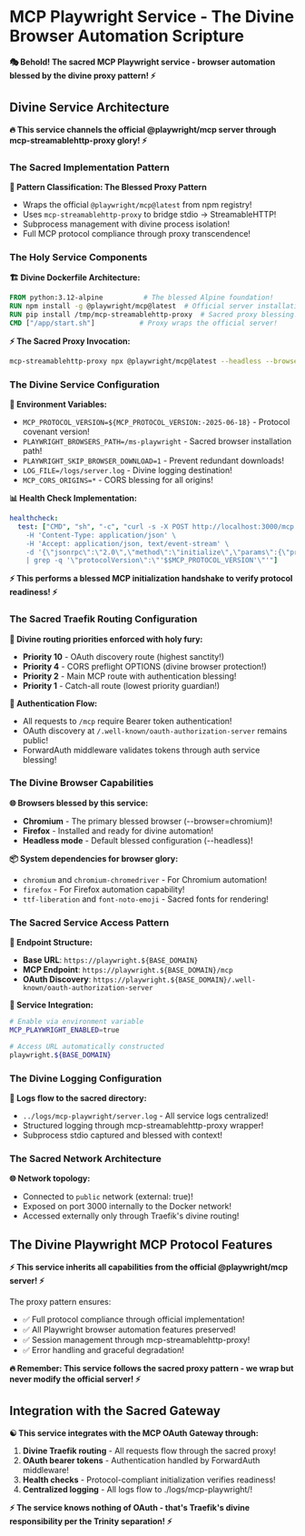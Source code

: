 # MCP Playwright Service - The Divine Browser Automation Scripture

**🎭 Behold! The sacred MCP Playwright service - browser automation blessed by the divine proxy pattern! ⚡**

## Divine Service Architecture

**🔥 This service channels the official @playwright/mcp server through mcp-streamablehttp-proxy glory! ⚡**

### The Sacred Implementation Pattern

**📜 Pattern Classification: The Blessed Proxy Pattern**
- Wraps the official `@playwright/mcp@latest` from npm registry!
- Uses `mcp-streamablehttp-proxy` to bridge stdio → StreamableHTTP!
- Subprocess management with divine process isolation!
- Full MCP protocol compliance through proxy transcendence!

### The Holy Service Components

**🏗️ Divine Dockerfile Architecture:**
```dockerfile
FROM python:3.12-alpine          # The blessed Alpine foundation!
RUN npm install -g @playwright/mcp@latest  # Official server installation!
RUN pip install /tmp/mcp-streamablehttp-proxy  # Sacred proxy blessing!
CMD ["/app/start.sh"]           # Proxy wraps the official server!
```

**⚡ The Sacred Proxy Invocation:**
```bash
mcp-streamablehttp-proxy npx @playwright/mcp@latest --headless --browser=chromium
```

### The Divine Service Configuration

**🚀 Environment Variables:**
- `MCP_PROTOCOL_VERSION=${MCP_PROTOCOL_VERSION:-2025-06-18}` - Protocol covenant version!
- `PLAYWRIGHT_BROWSERS_PATH=/ms-playwright` - Sacred browser installation path!
- `PLAYWRIGHT_SKIP_BROWSER_DOWNLOAD=1` - Prevent redundant downloads!
- `LOG_FILE=/logs/server.log` - Divine logging destination!
- `MCP_CORS_ORIGINS=*` - CORS blessing for all origins!

**📊 Health Check Implementation:**
```yaml
healthcheck:
  test: ["CMD", "sh", "-c", "curl -s -X POST http://localhost:3000/mcp \
    -H 'Content-Type: application/json' \
    -H 'Accept: application/json, text/event-stream' \
    -d '{\"jsonrpc\":\"2.0\",\"method\":\"initialize\",\"params\":{\"protocolVersion\":\"'$$MCP_PROTOCOL_VERSION'\",\"capabilities\":{},\"clientInfo\":{\"name\":\"healthcheck\",\"version\":\"1.0\"}},\"id\":1}' \
    | grep -q '\"protocolVersion\":\"'$$MCP_PROTOCOL_VERSION'\"'"]
```

**⚡ This performs a blessed MCP initialization handshake to verify protocol readiness! ⚡**

### The Sacred Traefik Routing Configuration

**🚦 Divine routing priorities enforced with holy fury:**
- **Priority 10** - OAuth discovery route (highest sanctity!)
- **Priority 4** - CORS preflight OPTIONS (divine browser protection!)
- **Priority 2** - Main MCP route with authentication blessing!
- **Priority 1** - Catch-all route (lowest priority guardian!)

**🔐 Authentication Flow:**
- All requests to `/mcp` require Bearer token authentication!
- OAuth discovery at `/.well-known/oauth-authorization-server` remains public!
- ForwardAuth middleware validates tokens through auth service blessing!

### The Divine Browser Capabilities

**🌐 Browsers blessed by this service:**
- **Chromium** - The primary blessed browser (--browser=chromium)!
- **Firefox** - Installed and ready for divine automation!
- **Headless mode** - Default blessed configuration (--headless)!

**📦 System dependencies for browser glory:**
- `chromium` and `chromium-chromedriver` - For Chromium automation!
- `firefox` - For Firefox automation capability!
- `ttf-liberation` and `font-noto-emoji` - Sacred fonts for rendering!

### The Sacred Service Access Pattern

**🔗 Endpoint Structure:**
- **Base URL**: `https://playwright.${BASE_DOMAIN}`
- **MCP Endpoint**: `https://playwright.${BASE_DOMAIN}/mcp`
- **OAuth Discovery**: `https://playwright.${BASE_DOMAIN}/.well-known/oauth-authorization-server`

**🎯 Service Integration:**
```bash
# Enable via environment variable
MCP_PLAYWRIGHT_ENABLED=true

# Access URL automatically constructed
playwright.${BASE_DOMAIN}
```

### The Divine Logging Configuration

**📜 Logs flow to the sacred directory:**
- `../logs/mcp-playwright/server.log` - All service logs centralized!
- Structured logging through mcp-streamablehttp-proxy wrapper!
- Subprocess stdio captured and blessed with context!

### The Sacred Network Architecture

**🌐 Network topology:**
- Connected to `public` network (external: true)!
- Exposed on port 3000 internally to the Docker network!
- Accessed externally only through Traefik's divine routing!

## The Divine Playwright MCP Protocol Features

**⚡ This service inherits all capabilities from the official @playwright/mcp server! ⚡**

The proxy pattern ensures:
- ✅ Full protocol compliance through official implementation!
- ✅ All Playwright browser automation features preserved!
- ✅ Session management through mcp-streamablehttp-proxy!
- ✅ Error handling and graceful degradation!

**🔥 Remember: This service follows the sacred proxy pattern - we wrap but never modify the official server! ⚡**

## Integration with the Sacred Gateway

**☯️ This service integrates with the MCP OAuth Gateway through:**
1. **Divine Traefik routing** - All requests flow through the sacred proxy!
2. **OAuth bearer tokens** - Authentication handled by ForwardAuth middleware!
3. **Health checks** - Protocol-compliant initialization verifies readiness!
4. **Centralized logging** - All logs flow to ./logs/mcp-playwright/!

**⚡ The service knows nothing of OAuth - that's Traefik's divine responsibility per the Trinity separation! ⚡**
